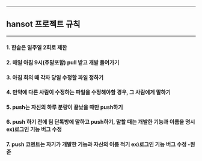 ---------------------
## hansot 프로젝트 규칙
---------------------
#### 1. 한솥은 일주일 2회로 제한
#### 2. 매일 아침 9시(주말포함) pull 받고 개발 들어가기
#### 3. 아침 회의 때 각자 당일 수정할 파일 정하기
#### 4. 만약에 다른 사람이 수정하는 파일을 수정해야할 경우, 그 사람에게 말하기
#### 5. push는 자신의 하루 분량이 끝났을 때만 push하기
#### 6. push 하기 전에 팀 단톡방에 말하고 push하기, 말할 때는 개발한 기능과 이름을 명시 ex)로그인 기능 버그 수정
#### 7. push 코멘트는 자기가 개발한 기능과 자신의 이름 적기 ex)로그인 기능 버그 수정 -원준
